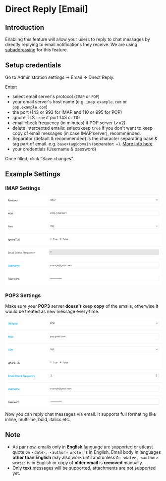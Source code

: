 # Direct Reply [Email]

## Introduction
Enabling this feature will allow your users to reply to chat messages by directly replying to email notifications they receive. We are using [subaddressing](https://en.wikipedia.org/wiki/Email_address#Subaddressing) for this feature.

## Setup credentials
Go to Administration settings -> Email -> Direct Reply.

Enter:
 - select email server's protocol (`IMAP` or `POP`)
 - your email server's host name (e.g. `imap.example.com` or `pop.example.com`)
 - the port (143 or 993 for IMAP and 110 or 995 for POP)
 - ignore TLS `true` if port 143 or 110
 - email check frequency (in minutes) if POP server (>=2)
 - delete intercepted emails: select/keep `true` if you don't want to keep copy of email messages (in case IMAP server), recommended.
 - Separator (default & recommended) is the character separating base & tag part of email. e.g. `base+tag@domain` (separator: +). [More info here](https://en.wikipedia.org/wiki/Email_address#Subaddressing)
 - your credentials (Username & password)

 Once filled, click "Save changes".

## Example Settings

### IMAP Settings
![IMAP server configuration.](imap-1.png)

### POP3 Settings
Make sure your **POP3** server **doesn't** keep **copy** of the emails, otherwise it would be treated as new message every time.

![POP server configuration.](pop-1.png)

Now you can reply chat messages via email. It supports full formating like inline, multiline, bold, italics etc.

## Note
- As par now, emails only in **English** language are supported or atleast quote `On <date>, <author> wrote:` is in English.
Email body in languages **other than English** may also work until and unless `On <date>, <author> wrote:` is in English or copy of **older email** is **removed** manually.
- Only **text** messages will be supported, attachments are not supported yet.
